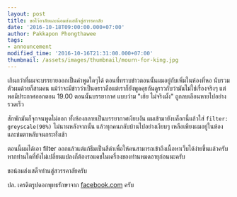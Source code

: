 ```yaml
---
layout: post
title: ขอไว้อาลัยและน้อมส่งเสด็จสู่สวรรคาลัย
date: '2016-10-18T09:00:00.000+07:00'
author: Pakkapon Phongthawee
tags:
- announcement
modified_time: '2016-10-16T21:31:00.000+07:00'
thumbnail: /assets/images/thumbnail/mourn-for-king.jpg
---
```

เกินกว่าที่ผมจะบรรยายออกเป็นคำพูดใดๆได้ ตอนที่ทราบข่าวตอนนั้นผมอยู่กับเพิ่มในห้องที่หอ นับรวมตัวผมด้วยก็สามคน แม้ว่าจะมีข่าวว่าเป็นคราวลือแต่เราก็ยังพูดคุยกันดูราวกับว่ามันไม่ใช่เรื่องจริงๆ แต่พอมีประกาศออกตอน 19.00 ตอนนั้นบรรยากาศ แบบว่าม "เฮ้ย ไม่จริงมั้ง" ถูกลบเลือนหายไปอย่างรวดเร็ว  

สักพักมันก็จุกจนพูดไม่ออก ทั้งห้องกลายเป็นบรรยากาศเงียบงัน ผมเข้ามายังบล็อกนี้แล้วใส่ `filter: greyscale(90%)` ไม่นานหลังจากนั้น  แล้วทุกคนกลับบ้านไปอย่างเงียบๆ เหลือเพียงผมอยู่ในห้องและข่มตาหลับจนกระทั่งเช้า  

ตอนนี้ผมได้เอา filter ออกแล้วแต่แก้ธีมเป็นสีดำเพื่อให้คนสามารถเข้าถึงเนื้อหาเว็บได้ง่ายขึ้นแล้วครับ หากท่านใดที่ยังไม่เปลี่ยนแปลงก็ต้องรอแคชในเครื่องของท่านหมดอายุก่อนนะครับ

ขอน้อมส่งเสด็จท่านสู่สวรรคาลัยครับ  

ปล. เครดิตรูปดอกพุทธรักษาจาก [facebook.com](https://facebook.com) ครับ
